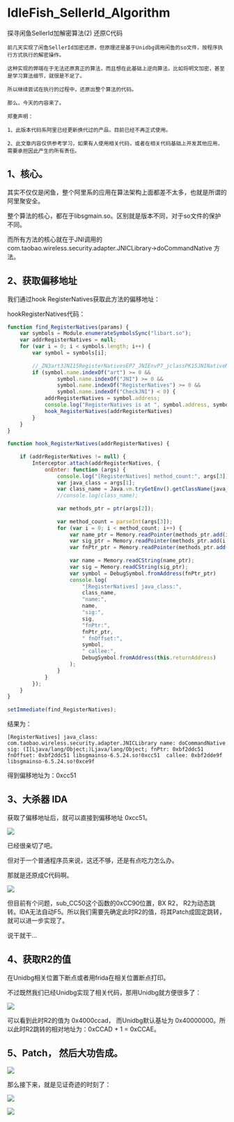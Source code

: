 # IdleFish_SellerId_Algorithm
探寻闲鱼SellerId加解密算法(2) 还原C代码

```
前几天实现了闲鱼SellerId加密还原，但原理还是基于Unidbg调用闲鱼的so文件，按程序执行方式执行的解密操作。

这种实现的弊端在于无法还原真正的算法，而且想在此基础上逆向算法，比如将明文加密，甚至是学习算法细节，就很是不足了。

所以继续尝试在执行的过程中，还原出整个算法的代码。

那么，今天的内容来了。

郑重声明：

1、此版本代码系阿里已经更新换代过的产品，目前已经不再正式使用。

2、此文章内容仅供参考学习，如果有人使用相关代码，或者在相关代码基础上开发其他应用，需要承担因此产生的所有责任。

```

## 1、核心。

其实不仅仅是闲鱼，整个阿里系的应用在算法架构上面都差不太多，也就是所谓的阿里聚安全。

整个算法的核心，都在于libsgmain.so。区别就是版本不同，对于so文件的保护不同。

而所有方法的核心就在于JNI调用的 com.taobao.wireless.security.adapter.JNICLibrary->doCommandNative 方法。

## 2、获取偏移地址

我们通过hook RegisterNatives获取此方法的偏移地址：

hookRegisterNatives代码：

```js
function find_RegisterNatives(params) {
    var symbols = Module.enumerateSymbolsSync("libart.so");
    var addrRegisterNatives = null;
    for (var i = 0; i < symbols.length; i++) {
        var symbol = symbols[i];
 
        //_ZN3art3JNI15RegisterNativesEP7_JNIEnvP7_jclassPK15JNINativeMethodi
        if (symbol.name.indexOf("art") >= 0 &&
                symbol.name.indexOf("JNI") >= 0 &&
                symbol.name.indexOf("RegisterNatives") >= 0 &&
                symbol.name.indexOf("CheckJNI") < 0) {
            addrRegisterNatives = symbol.address;
            console.log("RegisterNatives is at ", symbol.address, symbol.name);
            hook_RegisterNatives(addrRegisterNatives)
        }
    }
}
 
function hook_RegisterNatives(addrRegisterNatives) {
 
    if (addrRegisterNatives != null) {
        Interceptor.attach(addrRegisterNatives, {
            onEnter: function (args) {
                console.log("[RegisterNatives] method_count:", args[3]);
                var java_class = args[1];
                var class_name = Java.vm.tryGetEnv().getClassName(java_class);
                //console.log(class_name);
 
                var methods_ptr = ptr(args[2]);
 
                var method_count = parseInt(args[3]);
                for (var i = 0; i < method_count; i++) {
                    var name_ptr = Memory.readPointer(methods_ptr.add(i * Process.pointerSize * 3));
                    var sig_ptr = Memory.readPointer(methods_ptr.add(i * Process.pointerSize * 3 + Process.pointerSize));
                    var fnPtr_ptr = Memory.readPointer(methods_ptr.add(i * Process.pointerSize * 3 + Process.pointerSize * 2));
 
                    var name = Memory.readCString(name_ptr);
                    var sig = Memory.readCString(sig_ptr);
                    var symbol = DebugSymbol.fromAddress(fnPtr_ptr)
                    console.log(
                        "[RegisterNatives] java_class:",
                        class_name,
                        "name:",
                        name,
                        "sig:",
                        sig,
                        "fnPtr:",
                        fnPtr_ptr,
                        " fnOffset:",
                        symbol,
                        " callee:",
                        DebugSymbol.fromAddress(this.returnAddress)
                    );
                }
            }
        });
    }
}
 
setImmediate(find_RegisterNatives);


```

结果为：

```
[RegisterNatives] java_class: com.taobao.wireless.security.adapter.JNICLibrary name: doCommandNative sig: (I[Ljava/lang/Object;)Ljava/lang/Object; fnPtr: 0xbf2ddc51  fnOffset: 0xbf2ddc51 libsgmainso-6.5.24.so!0xcc51  callee: 0xbf2dde9f libsgmainso-6.5.24.so!0xce9f

```

得到偏移地址为：0xcc51

## 3、大杀器 IDA

获取了偏移地址后，就可以直接到偏移地址 0xcc51。

![](demo01.jpg)

已经很亲切了吧。

但对于一个普通程序员来说，这还不够，还是有点吃力怎么办。

那就是还原成C代码啊。

![](demo02.jpg)

但目前有个问题，sub_CC50这个函数的0xCC90位置，BX R2， R2为动态跳转。IDA无法自动F5。所以我们需要先确定此时R2的值，将其Patch成固定跳转，就可以进一步实现了。

说干就干...

## 4、获取R2的值

在Unidbg相关位置下断点或者用frida在相关位置断点打印。

不过既然我们已经Unidbg实现了相关代码，那用Unidbg就方便很多了：

![](demo03.jpg)

可以看到此时R2的值为 0x4000ccad， 而Unidbg默认基址为 0x40000000。所以此时R2跳转的相对地址为：0xCCAD + 1 = 0xCCAE。

## 5、Patch， 然后大功告成。

![](demo04.jpg)

那么接下来，就是见证奇迹的时刻了：

![](demo05.jpg)

![](demo06.jpg)

